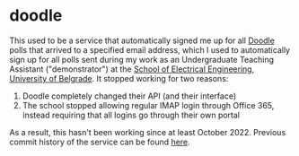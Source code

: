 # doodle
This used to be a service that automatically signed me up for all [Doodle](https://doodle.com/) polls that arrived to a specified email address, which I used to automatically sign up for all polls sent during my work as an Undergraduate Teaching Assistant ("demonstrator") at the [School of Electrical Engineering, University of Belgrade](https://www.etf.bg.ac.rs/). It stopped working for two reasons:

1. Doodle completely changed their API (and their interface)
2. The school stopped allowing regular IMAP login through Office 365, instead requiring that all logins go through their own portal

As a result, this hasn't been working since at least October 2022. Previous commit history of the service can be found [here](https://github.com/KockaAdmiralac/services/commits/master/doodle).
